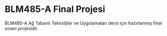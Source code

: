 # BLM485-A Final Projesi

BLM485-A Ağ Tabanlı Teknoljiler ve Uygulamaları dersi için hazırlanmış final sınavı projesidir.
